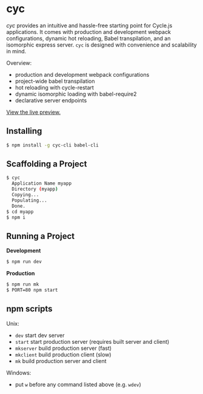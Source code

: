 # cyc

*cyc* provides an intuitive and hassle-free starting point for Cycle.js applications. It comes with production and development webpack configurations, dynamic hot reloading, Babel transpilation, and an isomorphic express server. `cyc` is designed with convenience and scalability in mind.

Overview:
- production and development webpack configurations
- project-wide babel transpilation
- hot reloading with cycle-restart
- dynamic isomorphic loading with babel-require2
- declarative server endpoints

[View the live preview.](http://edge.github.io/cyc/)

## Installing

```sh
$ npm install -g cyc-cli babel-cli
```

## Scaffolding a Project

```sh
$ cyc
  Application Name myapp
  Directory (myapp)
  Copying...
  Populating...
  Done.
$ cd myapp
$ npm i
```

## Running a Project

**Development**
```sh
$ npm run dev
```

**Production**
```sh
$ npm run mk
$ PORT=80 npm start
```

## npm scripts

Unix:
- `dev` start dev server
- `start` start production server (requires built server and client)
- `mkserver` build production server (fast)
- `mkclient` build production client (slow)
- `mk` build production server and client

Windows:
- put `w` before any command listed above (e.g. `wdev`)
